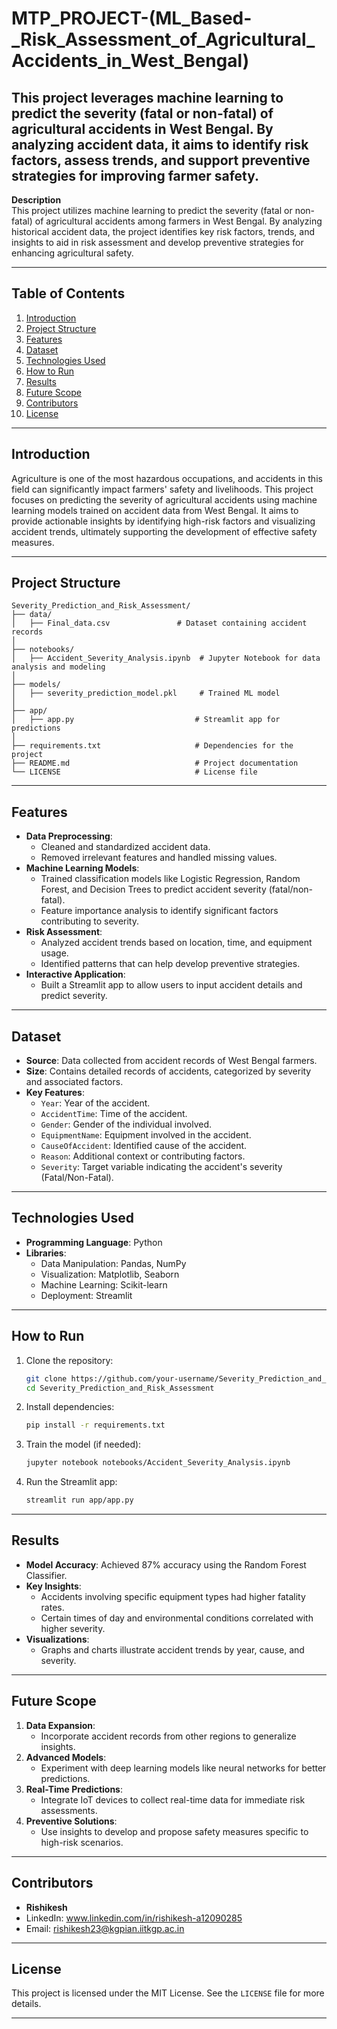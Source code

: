 # MTP_PROJECT-(ML_Based-_Risk_Assessment_of_Agricultural_Accidents_in_West_Bengal)
This project leverages machine learning to predict the severity (fatal or non-fatal) of agricultural accidents in West Bengal. By analyzing accident data, it aims to identify risk factors, assess trends, and support preventive strategies for improving farmer safety.
---

**Description**  
This project utilizes machine learning to predict the severity (fatal or non-fatal) of agricultural accidents among farmers in West Bengal. By analyzing historical accident data, the project identifies key risk factors, trends, and insights to aid in risk assessment and develop preventive strategies for enhancing agricultural safety.

---

## **Table of Contents**
1. [Introduction](#introduction)
2. [Project Structure](#project-structure)
3. [Features](#features)
4. [Dataset](#dataset)
5. [Technologies Used](#technologies-used)
6. [How to Run](#how-to-run)
7. [Results](#results)
8. [Future Scope](#future-scope)
9. [Contributors](#contributors)
10. [License](#license)

---

## **Introduction**

Agriculture is one of the most hazardous occupations, and accidents in this field can significantly impact farmers' safety and livelihoods. This project focuses on predicting the severity of agricultural accidents using machine learning models trained on accident data from West Bengal. It aims to provide actionable insights by identifying high-risk factors and visualizing accident trends, ultimately supporting the development of effective safety measures.

---

## **Project Structure**

```plaintext
Severity_Prediction_and_Risk_Assessment/
├── data/
│   ├── Final_data.csv               # Dataset containing accident records
│
├── notebooks/
│   ├── Accident_Severity_Analysis.ipynb  # Jupyter Notebook for data analysis and modeling
│
├── models/
│   ├── severity_prediction_model.pkl     # Trained ML model
│
├── app/
│   ├── app.py                           # Streamlit app for predictions
│
├── requirements.txt                     # Dependencies for the project
├── README.md                            # Project documentation
└── LICENSE                              # License file
```

---

## **Features**

- **Data Preprocessing**:
  - Cleaned and standardized accident data.
  - Removed irrelevant features and handled missing values.
- **Machine Learning Models**:
  - Trained classification models like Logistic Regression, Random Forest, and Decision Trees to predict accident severity (fatal/non-fatal).
  - Feature importance analysis to identify significant factors contributing to severity.
- **Risk Assessment**:
  - Analyzed accident trends based on location, time, and equipment usage.
  - Identified patterns that can help develop preventive strategies.
- **Interactive Application**:
  - Built a Streamlit app to allow users to input accident details and predict severity.

---

## **Dataset**

- **Source**: Data collected from accident records of West Bengal farmers.  
- **Size**: Contains detailed records of accidents, categorized by severity and associated factors.  
- **Key Features**:
  - `Year`: Year of the accident.
  - `AccidentTime`: Time of the accident.
  - `Gender`: Gender of the individual involved.
  - `EquipmentName`: Equipment involved in the accident.
  - `CauseOfAccident`: Identified cause of the accident.
  - `Reason`: Additional context or contributing factors.
  - `Severity`: Target variable indicating the accident's severity (Fatal/Non-Fatal).

---

## **Technologies Used**

- **Programming Language**: Python  
- **Libraries**:
  - Data Manipulation: Pandas, NumPy
  - Visualization: Matplotlib, Seaborn
  - Machine Learning: Scikit-learn
  - Deployment: Streamlit

---

## **How to Run**

1. Clone the repository:
   ```bash
   git clone https://github.com/your-username/Severity_Prediction_and_Risk_Assessment.git
   cd Severity_Prediction_and_Risk_Assessment
   ```

2. Install dependencies:
   ```bash
   pip install -r requirements.txt
   ```

3. Train the model (if needed):
   ```bash
   jupyter notebook notebooks/Accident_Severity_Analysis.ipynb
   ```

4. Run the Streamlit app:
   ```bash
   streamlit run app/app.py
   ```

---

## **Results**

- **Model Accuracy**: Achieved 87% accuracy using the Random Forest Classifier.
- **Key Insights**:
  - Accidents involving specific equipment types had higher fatality rates.
  - Certain times of day and environmental conditions correlated with higher severity.
- **Visualizations**:
  - Graphs and charts illustrate accident trends by year, cause, and severity.

---

## **Future Scope**

1. **Data Expansion**:
   - Incorporate accident records from other regions to generalize insights.
2. **Advanced Models**:
   - Experiment with deep learning models like neural networks for better predictions.
3. **Real-Time Predictions**:
   - Integrate IoT devices to collect real-time data for immediate risk assessments.
4. **Preventive Solutions**:
   - Use insights to develop and propose safety measures specific to high-risk scenarios.

---

## **Contributors**

- **Rishikesh**  
- LinkedIn: www.linkedin.com/in/rishikesh-a12090285
- Email: rishikesh23@kgpian.iitkgp.ac.in  
---

## **License**

This project is licensed under the MIT License. See the `LICENSE` file for more details.

---
